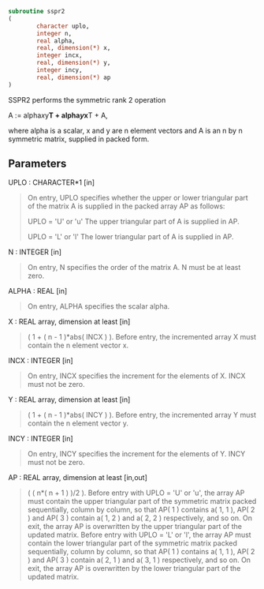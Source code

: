 ```fortran
subroutine sspr2
(
        character uplo,
        integer n,
        real alpha,
        real, dimension(*) x,
        integer incx,
        real, dimension(*) y,
        integer incy,
        real, dimension(*) ap
)
```

SSPR2  performs the symmetric rank 2 operation

A := alpha*x*y**T + alpha*y*x**T + A,

where alpha is a scalar, x and y are n element vectors and A is an
n by n symmetric matrix, supplied in packed form.

## Parameters
UPLO : CHARACTER*1 [in]
> On entry, UPLO specifies whether the upper or lower
> triangular part of the matrix A is supplied in the packed
> array AP as follows:
> 
> UPLO = 'U' or 'u'   The upper triangular part of A is
> supplied in AP.
> 
> UPLO = 'L' or 'l'   The lower triangular part of A is
> supplied in AP.

N : INTEGER [in]
> On entry, N specifies the order of the matrix A.
> N must be at least zero.

ALPHA : REAL [in]
> On entry, ALPHA specifies the scalar alpha.

X : REAL array, dimension at least [in]
> ( 1 + ( n - 1 )*abs( INCX ) ).
> Before entry, the incremented array X must contain the n
> element vector x.

INCX : INTEGER [in]
> On entry, INCX specifies the increment for the elements of
> X. INCX must not be zero.

Y : REAL array, dimension at least [in]
> ( 1 + ( n - 1 )*abs( INCY ) ).
> Before entry, the incremented array Y must contain the n
> element vector y.

INCY : INTEGER [in]
> On entry, INCY specifies the increment for the elements of
> Y. INCY must not be zero.

AP : REAL array, dimension at least [in,out]
> ( ( n*( n + 1 ) )/2 ).
> Before entry with  UPLO = 'U' or 'u', the array AP must
> contain the upper triangular part of the symmetric matrix
> packed sequentially, column by column, so that AP( 1 )
> contains a( 1, 1 ), AP( 2 ) and AP( 3 ) contain a( 1, 2 )
> and a( 2, 2 ) respectively, and so on. On exit, the array
> AP is overwritten by the upper triangular part of the
> updated matrix.
> Before entry with UPLO = 'L' or 'l', the array AP must
> contain the lower triangular part of the symmetric matrix
> packed sequentially, column by column, so that AP( 1 )
> contains a( 1, 1 ), AP( 2 ) and AP( 3 ) contain a( 2, 1 )
> and a( 3, 1 ) respectively, and so on. On exit, the array
> AP is overwritten by the lower triangular part of the
> updated matrix.
